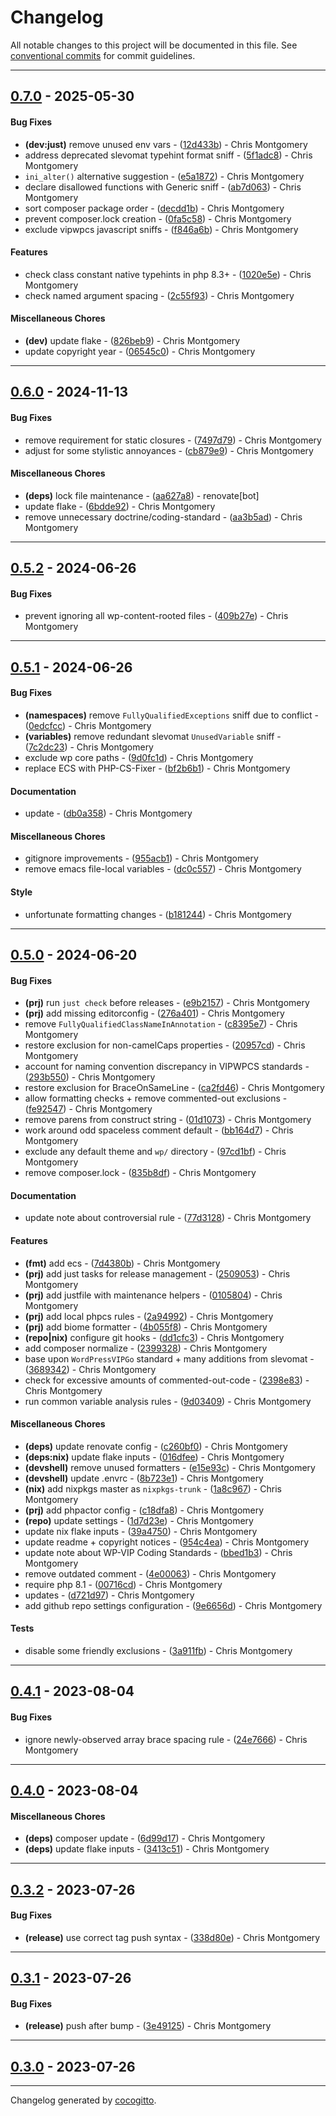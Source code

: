 # Changelog
All notable changes to this project will be documented in this file. See [conventional commits](https://www.conventionalcommits.org/) for commit guidelines.

- - -
## [0.7.0](https://github.com/kleinweb/php-coding-standards/compare/06545c037379ccfdc7d4d565699b8aef97d023e0..0.7.0) - 2025-05-30
#### Bug Fixes
- **(dev:just)** remove unused env vars - ([12d433b](https://github.com/kleinweb/php-coding-standards/commit/12d433b4f9c2492b5d92791e999178beaef2a35d)) - Chris Montgomery
- address deprecated slevomat typehint format sniff - ([5f1adc8](https://github.com/kleinweb/php-coding-standards/commit/5f1adc8a5f5718456531430cd333989417b02697)) - Chris Montgomery
- `ini_alter()` alternative suggestion - ([e5a1872](https://github.com/kleinweb/php-coding-standards/commit/e5a1872873b2e2985d4752bcb63ad2c496a9fdf4)) - Chris Montgomery
- declare disallowed functions with Generic sniff - ([ab7d063](https://github.com/kleinweb/php-coding-standards/commit/ab7d063a6847d119bbc0d2be5503227b64d7cc0f)) - Chris Montgomery
- sort composer package order - ([decdd1b](https://github.com/kleinweb/php-coding-standards/commit/decdd1bb9ef96ac05ebae050c040d59518e9b545)) - Chris Montgomery
- prevent composer.lock creation - ([0fa5c58](https://github.com/kleinweb/php-coding-standards/commit/0fa5c589f8b08f13d208f016c59825a8b41055c0)) - Chris Montgomery
- exclude vipwpcs javascript sniffs - ([f846a6b](https://github.com/kleinweb/php-coding-standards/commit/f846a6b7f7593077cbe5211c717e0695d1a1cf7a)) - Chris Montgomery
#### Features
- check class constant native typehints in php 8.3+ - ([1020e5e](https://github.com/kleinweb/php-coding-standards/commit/1020e5e57894c61e6166804a6673e353b6ff0ed4)) - Chris Montgomery
- check named argument spacing - ([2c55f93](https://github.com/kleinweb/php-coding-standards/commit/2c55f939b08f44f9d7f5ac3072f0252edfb9fc32)) - Chris Montgomery
#### Miscellaneous Chores
- **(dev)** update flake - ([826beb9](https://github.com/kleinweb/php-coding-standards/commit/826beb9f0cf1b1d3140ec978347f9bcf613feb7b)) - Chris Montgomery
- update copyright year - ([06545c0](https://github.com/kleinweb/php-coding-standards/commit/06545c037379ccfdc7d4d565699b8aef97d023e0)) - Chris Montgomery

- - -

## [0.6.0](https://github.com/kleinweb/php-coding-standards/compare/aa627a81bbe34f536ff8bec14910b6dc8085c434..0.6.0) - 2024-11-13
#### Bug Fixes
- remove requirement for static closures - ([7497d79](https://github.com/kleinweb/php-coding-standards/commit/7497d796d74a383010f09bc94940adb22777f37d)) - Chris Montgomery
- adjust for some stylistic annoyances - ([cb879e9](https://github.com/kleinweb/php-coding-standards/commit/cb879e9c9b7bd88e116ce55bd1722816137bb1c3)) - Chris Montgomery
#### Miscellaneous Chores
- **(deps)** lock file maintenance - ([aa627a8](https://github.com/kleinweb/php-coding-standards/commit/aa627a81bbe34f536ff8bec14910b6dc8085c434)) - renovate[bot]
- update flake - ([6bdde92](https://github.com/kleinweb/php-coding-standards/commit/6bdde925460db4980c265c40da0c25d12cbb5ebc)) - Chris Montgomery
- remove unnecessary doctrine/coding-standard - ([aa3b5ad](https://github.com/kleinweb/php-coding-standards/commit/aa3b5ad1bcc1cd156898fcf792efdacec7694ced)) - Chris Montgomery

- - -

## [0.5.2](https://github.com/kleinweb/php-coding-standards/compare/409b27e9f5696950bbada7ec5eaa4a1678c75d26..0.5.2) - 2024-06-26
#### Bug Fixes
- prevent ignoring all wp-content-rooted files - ([409b27e](https://github.com/kleinweb/php-coding-standards/commit/409b27e9f5696950bbada7ec5eaa4a1678c75d26)) - Chris Montgomery

- - -

## [0.5.1](https://github.com/kleinweb/php-coding-standards/compare/7c2dc23b409bb4cde1f8433b4d5fbd44b7c67162..0.5.1) - 2024-06-26
#### Bug Fixes
- **(namespaces)** remove `FullyQualifiedExceptions` sniff due to conflict - ([0edcfcc](https://github.com/kleinweb/php-coding-standards/commit/0edcfccbb04d9e72c999cd7b1f1599bf88dbbab5)) - Chris Montgomery
- **(variables)** remove redundant slevomat `UnusedVariable` sniff - ([7c2dc23](https://github.com/kleinweb/php-coding-standards/commit/7c2dc23b409bb4cde1f8433b4d5fbd44b7c67162)) - Chris Montgomery
- exclude wp core paths - ([9d0fc1d](https://github.com/kleinweb/php-coding-standards/commit/9d0fc1d56b4354b7eb59f330bee349f67b71fa47)) - Chris Montgomery
- replace ECS with PHP-CS-Fixer - ([bf2b6b1](https://github.com/kleinweb/php-coding-standards/commit/bf2b6b1a4479043f9bf709026849bb038a8a5ed8)) - Chris Montgomery
#### Documentation
- update - ([db0a358](https://github.com/kleinweb/php-coding-standards/commit/db0a35859327ddc1dc152467ceb89e96e21da12c)) - Chris Montgomery
#### Miscellaneous Chores
- gitignore improvements - ([955acb1](https://github.com/kleinweb/php-coding-standards/commit/955acb145f68a6b746c29b62279c37685655bc6e)) - Chris Montgomery
- remove emacs file-local variables - ([dc0c557](https://github.com/kleinweb/php-coding-standards/commit/dc0c55747b2f4e8371092b2976a20782437b010b)) - Chris Montgomery
#### Style
- unfortunate formatting changes - ([b181244](https://github.com/kleinweb/php-coding-standards/commit/b1812440f3dc9573cc8edd1c32f8a0d11e3825d0)) - Chris Montgomery

- - -

## [0.5.0](https://github.com/kleinweb/php-coding-standards/compare/9e6656d6a3269ee0e8ea6f030d025033493f830a..0.5.0) - 2024-06-20
#### Bug Fixes
- **(prj)** run `just check` before releases - ([e9b2157](https://github.com/kleinweb/php-coding-standards/commit/e9b2157295d940315e372fbf5f93ff6797765507)) - Chris Montgomery
- **(prj)** add missing editorconfig - ([276a401](https://github.com/kleinweb/php-coding-standards/commit/276a40140d7b160660a6292a5bad1e0c89cba890)) - Chris Montgomery
- remove `FullyQualifiedClassNameInAnnotation` - ([c8395e7](https://github.com/kleinweb/php-coding-standards/commit/c8395e766d7885bc3cb6eff145cb8938f34f12b0)) - Chris Montgomery
- restore exclusion for non-camelCaps properties - ([20957cd](https://github.com/kleinweb/php-coding-standards/commit/20957cd4d4dd22d4cb9a47c293575e6e430f3320)) - Chris Montgomery
- account for naming convention discrepancy in VIPWPCS standards - ([293b550](https://github.com/kleinweb/php-coding-standards/commit/293b550975279f2919d69dbd73455cd5df72bfb2)) - Chris Montgomery
- restore exclusion for BraceOnSameLine - ([ca2fd46](https://github.com/kleinweb/php-coding-standards/commit/ca2fd46023fd21a1042af92e373d9f02e70b7c56)) - Chris Montgomery
- allow formatting checks + remove commented-out exclusions - ([fe92547](https://github.com/kleinweb/php-coding-standards/commit/fe92547766b65dae3bba2d53d13a730445889d94)) - Chris Montgomery
- remove parens from construct string - ([01d1073](https://github.com/kleinweb/php-coding-standards/commit/01d107309d5cffe1141672fddf00e097a5a84bd0)) - Chris Montgomery
- work around odd spaceless comment default - ([bb164d7](https://github.com/kleinweb/php-coding-standards/commit/bb164d781527213d8ade5e7d2e6fa2adf0d22aa7)) - Chris Montgomery
- exclude any default theme and `wp/` directory - ([97cd1bf](https://github.com/kleinweb/php-coding-standards/commit/97cd1bf7dde15f956e7c589986a10e4f95f05d07)) - Chris Montgomery
- remove composer.lock - ([835b8df](https://github.com/kleinweb/php-coding-standards/commit/835b8df6c840e7f1c8424de17ec80f0682f8c514)) - Chris Montgomery
#### Documentation
- update note about controversial rule - ([77d3128](https://github.com/kleinweb/php-coding-standards/commit/77d312824f1e13637c3ff8140d9b3f45290cbe81)) - Chris Montgomery
#### Features
- **(fmt)** add ecs - ([7d4380b](https://github.com/kleinweb/php-coding-standards/commit/7d4380bab074e3871020119eb6d78c675d6c76ce)) - Chris Montgomery
- **(prj)** add just tasks for release management - ([2509053](https://github.com/kleinweb/php-coding-standards/commit/25090530c35d262d37da9ab9c3325b0695a535ff)) - Chris Montgomery
- **(prj)** add justfile with maintenance helpers - ([0105804](https://github.com/kleinweb/php-coding-standards/commit/01058046717734d8efa9c316e0a950ab34a31b82)) - Chris Montgomery
- **(prj)** add local phpcs rules - ([2a94992](https://github.com/kleinweb/php-coding-standards/commit/2a94992e5a5a04b2d828372b552503711933321c)) - Chris Montgomery
- **(prj)** add biome formatter - ([4b055f8](https://github.com/kleinweb/php-coding-standards/commit/4b055f8aede1008d5a47908bc9e3d679da826334)) - Chris Montgomery
- **(repo|nix)** configure git hooks - ([dd1cfc3](https://github.com/kleinweb/php-coding-standards/commit/dd1cfc33afdd25c728370eb40ce02a82ecf4dbd9)) - Chris Montgomery
- add composer normalize - ([2399328](https://github.com/kleinweb/php-coding-standards/commit/2399328da4ebe3e3d4c9d835444b09790a9d239b)) - Chris Montgomery
- base upon `WordPressVIPGo` standard + many additions from slevomat - ([3689342](https://github.com/kleinweb/php-coding-standards/commit/368934294d15b2eb94c6ad9de10ea42bd929018f)) - Chris Montgomery
- check for excessive amounts of commented-out-code - ([2398e83](https://github.com/kleinweb/php-coding-standards/commit/2398e83c097bdfcf5af92bdfaec215456b3ac3bd)) - Chris Montgomery
- run common variable analysis rules - ([9d03409](https://github.com/kleinweb/php-coding-standards/commit/9d034096bcdd2a25bfae4b924e934d3d4544b63e)) - Chris Montgomery
#### Miscellaneous Chores
- **(deps)** update renovate config - ([c260bf0](https://github.com/kleinweb/php-coding-standards/commit/c260bf0427c531fce41aebae9e4fd99f74d36000)) - Chris Montgomery
- **(deps:nix)** update flake inputs - ([016dfee](https://github.com/kleinweb/php-coding-standards/commit/016dfeeeb55f03433b0afe5877b31ec4ad11f46e)) - Chris Montgomery
- **(devshell)** remove unused formatters - ([e15e93c](https://github.com/kleinweb/php-coding-standards/commit/e15e93c53494509e369e559fe5de8976e045f503)) - Chris Montgomery
- **(devshell)** update .envrc - ([8b723e1](https://github.com/kleinweb/php-coding-standards/commit/8b723e1569ed6eed6ae661c2e3eb6fc3bcb836c2)) - Chris Montgomery
- **(nix)** add nixpkgs master as `nixpkgs-trunk` - ([1a8c967](https://github.com/kleinweb/php-coding-standards/commit/1a8c967113b092224e87855ce630747202a22db9)) - Chris Montgomery
- **(prj)** add phpactor config - ([c18dfa8](https://github.com/kleinweb/php-coding-standards/commit/c18dfa8a8e298307c8774978ab7faf5bce2ffddc)) - Chris Montgomery
- **(repo)** update settings - ([1d7d23e](https://github.com/kleinweb/php-coding-standards/commit/1d7d23e20073000c8eb80d497ac5d22c70cf9c88)) - Chris Montgomery
- update nix flake inputs - ([39a4750](https://github.com/kleinweb/php-coding-standards/commit/39a47506e179982478477491aea0e87da44003c5)) - Chris Montgomery
- update readme + copyright notices - ([954c4ea](https://github.com/kleinweb/php-coding-standards/commit/954c4ead7376b3998b6f6b58a0599e7b6a8847d3)) - Chris Montgomery
- update note about WP-VIP Coding Standards - ([bbed1b3](https://github.com/kleinweb/php-coding-standards/commit/bbed1b3acd88dc54bd4efdbbe422a7ec80649c68)) - Chris Montgomery
- remove outdated comment - ([4e00063](https://github.com/kleinweb/php-coding-standards/commit/4e0006321169cbed3443c5c8cc7cfb6ecfb5f1c2)) - Chris Montgomery
- require php 8.1 - ([00716cd](https://github.com/kleinweb/php-coding-standards/commit/00716cd40d1e25f2441b4d10bd1d61fbe1e7597e)) - Chris Montgomery
- updates - ([d721d97](https://github.com/kleinweb/php-coding-standards/commit/d721d971b6563043cd1bef15464bf9fb83a29fab)) - Chris Montgomery
- add github repo settings configuration - ([9e6656d](https://github.com/kleinweb/php-coding-standards/commit/9e6656d6a3269ee0e8ea6f030d025033493f830a)) - Chris Montgomery
#### Tests
- disable some friendly exclusions - ([3a911fb](https://github.com/kleinweb/php-coding-standards/commit/3a911fba8e13bc2b8aa151b49e2fffb5d228914d)) - Chris Montgomery

- - -

## [0.4.1](https://github.com/kleinweb/php-coding-standards/compare/0.4.0..0.4.1) - 2023-08-04
#### Bug Fixes
- ignore newly-observed array brace spacing rule - ([24e7666](https://github.com/kleinweb/php-coding-standards/commit/24e7666798cf84b19cd322bb48773300ece2f67e)) - Chris Montgomery

- - -

## [0.4.0](https://github.com/kleinweb/php-coding-standards/compare/0.3.2..0.4.0) - 2023-08-04
#### Miscellaneous Chores
- **(deps)** composer update - ([6d99d17](https://github.com/kleinweb/php-coding-standards/commit/6d99d17994a5a032392d5eee2e761f82e1a850db)) - Chris Montgomery
- **(deps)** update flake inputs - ([3413c51](https://github.com/kleinweb/php-coding-standards/commit/3413c51996e0da75c87e7146fd5ce369b65303ef)) - Chris Montgomery

- - -

## [0.3.2](https://github.com/kleinweb/php-coding-standards/compare/0.3.1..0.3.2) - 2023-07-26
#### Bug Fixes
- **(release)** use correct tag push syntax - ([338d80e](https://github.com/kleinweb/php-coding-standards/commit/338d80e7304301494a2f732c3132ad4e2128238d)) - Chris Montgomery

- - -

## [0.3.1](https://github.com/kleinweb/php-coding-standards/compare/0.3.0..0.3.1) - 2023-07-26
#### Bug Fixes
- **(release)** push after bump - ([3e49125](https://github.com/kleinweb/php-coding-standards/commit/3e4912562cfcbfa2fca2b1601cb049061c6e1780)) - Chris Montgomery

- - -

## [0.3.0](https://github.com/kleinweb/php-coding-standards/compare/0.1.0..0.3.0) - 2023-07-26

- - -

Changelog generated by [cocogitto](https://github.com/cocogitto/cocogitto).